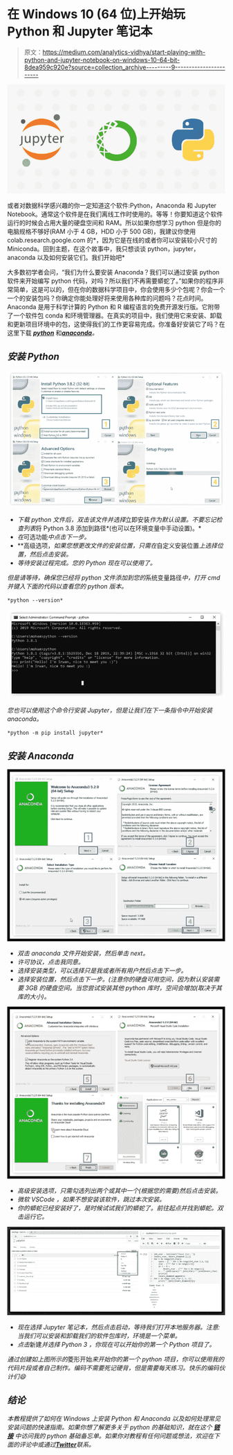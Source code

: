 # 在 Windows 10 (64 位)上开始玩 Python 和 Jupyter 笔记本

> 原文：<https://medium.com/analytics-vidhya/start-playing-with-python-and-jupyter-notebook-on-windows-10-64-bit-8dea959c920e?source=collection_archive---------9----------------------->

![](img/e5447e85c0299dad5922e06eabd8b6c9.png)

或者对数据科学感兴趣的你一定知道这个软件:Python，Anaconda 和 Jupyter Notebook。通常这个软件是在我们离线工作时使用的。等等！你要知道这个软件运行的时候会占用大量的硬盘空间和 RAM。所以如果你想学习 python 但是你的电脑规格不够好(RAM 小于 4 GB，HDD 小于 500 GB)，我建议你使用 colab.research.google.com 的*，因为它是在线的或者你可以安装较小尺寸的 Miniconda。回到主题，在这个故事中，我只想谈谈 python，jupyter，anaconda 以及如何安装它们。我们开始吧*

大多数初学者会问，“我们为什么要安装 Anaconda？我们可以通过安装 python 软件来开始编写 python 代码，对吗？所以我们不再需要蟒蛇了。”如果你的程序非常简单，这是可以的，但在你的数据科学项目中，你会使用多少个包呢？你会一个一个的安装包吗？你确定你能处理好将来使用各种库的问题吗？花点时间。Anaconda 是用于科学计算的 Python 和 R 编程语言的免费开源发行版。它附带了一个软件包 conda 和环境管理器。在真实的项目中，我们使用它来安装、卸载和更新项目环境中的包，这使得我们的工作更容易完成。你准备好安装它了吗？在这里下载 [***python***](https://www.python.org/downloads/) 和[***anaconda***](https://www.anaconda.com/products/individual)*。*

## ***安装 Python***

*![](img/3fa1dfb2ddeb4e3292c00b8ffb9416d4.png)*

*   *下载 python 文件后，双击该文件并选择*立即安装*作为默认设置。不要忘记检查列表*将 Python 3.8 添加到路径*(也可以在环境变量中手动设置)。*
*   *在*可选功能*中点击下一步。*
*   **高级选项，*如果您想更改文件的安装位置，只需在*自定义安装位置*上选择位置，然后点击安装。*
*   **等待安装过程完成*。您的 Python 现在可以使用了。*

*但是请等待，确保您已经将 python 文件添加到您的*系统变量路径*中，打开 cmd 并键入下面的代码以查看您的 python 版本。*

```
*python --version*
```

*![](img/80caa76413c0d1c4daf15a1bb4034ad2.png)*

*您也可以使用这个命令行安装 Jupyter，但是让我们在下一条指令中开始安装 anaconda。*

```
*python -m pip install jupyter*
```

## ***安装 Anaconda***

*![](img/d4153c161fd39f88909a1ba28a55d467.png)*

*   *双击 anaconda 文件开始安装，然后单击 next。*
*   **许可协议*，点击我同意。*
*   **选择安装类型*，可以选择*只是我*或者*所有用户*然后点击下一步。*
*   **选择安装位置*，然后点击下一步。(注意你的硬盘可用空间，因为默认安装需要 3GB 的硬盘空间。当您尝试安装其他 python 库时，空间会增加(取决于其库的大小)。*

*![](img/a5115eeaca82e3a8a818001cab79978d.png)*

*   **高级安装选项*，只需勾选列出两个或其中一个(根据您的需要)然后点击安装。*
*   **微软 VSCode* ，如果不想安装该软件，跳过本次安装。*
*   *你的蟒蛇已经安装好了，是时候试试我们的蟒蛇了。前往起点并找到蟒蛇。双击运行它。*

*![](img/62e01d060eae6f5d30543e9def3a55a6.png)*

*   *现在选择 Jupyter 笔记本，然后点击启动，等待我们打开本地服务器。注意:当我们可以安装和卸载我们的软件包库时，环境是一个菜单。*
*   *点击*新建*并选择 *Python 3* ，你现在可以开始你的第一个 Python 项目了。*

*通过创建如上图所示的*菱形开始*来开始你的第一个 python 项目，你可以使用我的代码片段或者自己制作。编码不需要死记硬背，但是需要每天练习。快乐的编码伙计们😄*

## *结论*

*本教程提供了如何在 Windows 上安装 Python 和 Anaconda 以及如何处理常见安装问题的快速指南。如果你想了解更多关于 python 的基础知识，就在这个 [***链接***](https://github.com/irwanafandi24/Basic-Python-Programming) 中访问我的 python 基础备忘单。如果你对教程有任何问题或想法，欢迎在下面的评论中或通过[***Twitter***](https://twitter.com/Irwan_Afandi)联系。*